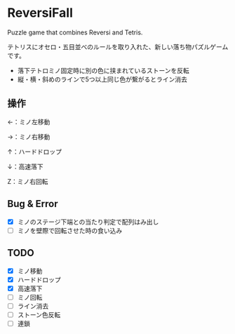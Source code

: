 # ReversiFall
Puzzle game that combines Reversi and Tetris.

テトリスにオセロ・五目並べのルールを取り入れた、新しい落ち物パズルゲームです。

* 落下テトロミノ固定時に別の色に挟まれているストーンを反転
* 縦・横・斜めのラインで5つ以上同じ色が繋がるとライン消去


## 操作
←：ミノ左移動

→：ミノ右移動

↑：ハードドロップ

↓：高速落下

Z：ミノ右回転

## Bug & Error
- [x] ミノのステージ下端との当たり判定で配列はみ出し
- [ ] ミノを壁際で回転させた時の食い込み

## TODO
- [x] ミノ移動
- [x] ハードドロップ
- [x] 高速落下
- [ ] ミノ回転
- [ ] ライン消去
- [ ] ストーン色反転
- [ ] 連鎖